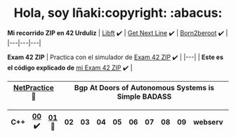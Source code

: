 <div align="center">
  <h1 align="center"> Hola, soy Iñaki:copyright: :abacus:</h1>
</div>

**Mi recorrido ZIP en 42 Urduliz**
| [Libft](https://github.com/inakilastra/Libft) :heavy_check_mark: | [Get Next Line](https://github.com/inakilastra/Get_Next_Line) :heavy_check_mark: | [Born2beroot](https://github.com/inakilastra/Born2beroot)  :heavy_check_mark: |
|---|---|---|

**Exam 42 ZIP**
| Practica con el simulador de [Exam 42 ZIP](https://github.com/inakilastra/ExamZIP) :heavy_check_mark: |
|---|
| **Este es el código explicado de** [mi Exam 42 ZIP](https://github.com/inakilastra/Mi_Exman_ZIP) :heavy_check_mark: |

| [NetPractice](https://github.com/inakilastra/NetPractice) :construction: | Bgp At Doors of Autonomous Systems is Simple BADASS |
|---|---|

| C++ | [00](https://github.com/inakilastra/CPP00) :heavy_check_mark: | [01](https://github.com/inakilastra/CPP01) :construction: | 02 | 03 | 04 | 05 | 06 | 07 | 08 | 09 | webserv | ft_irc | 
|---|---|---|---|---|---|---|---|---|---|---|---|---|


<!--
**inakilastra/inakilastra** is a ✨ _special_ ✨ repository because its `README.md` (this file) appears on your GitHub profile.

Here are some ideas to get you started:

- 🔭 I’m currently working on ...
- 🌱 I’m currently learning ...
- 👯 I’m looking to collaborate on ...
- 🤔 I’m looking for help with ...
- 💬 Ask me about ...
- 📫 How to reach me: ...
- 😄 Pronouns: ...
- ⚡ Fun fact: ...
-->
